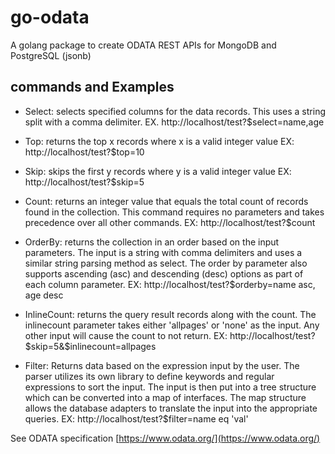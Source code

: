 # go-odata

A golang package to create ODATA REST APIs for MongoDB and PostgreSQL (jsonb)

## commands and Examples

- Select: selects specified columns for the data records. This uses a string split with a comma delimiter.
EX. http://localhost/test?$select=name,age

- Top: returns the top x records where x is a valid integer value
EX: http://localhost/test?$top=10

- Skip: skips the first y records where y is a valid integer value
EX: http://localhost/test?$skip=5

- Count: returns an integer value that equals the total count of records found in the collection. This command requires no parameters and takes precedence over all other commands.
EX: http://localhost/test?$count

- OrderBy: returns the collection in an order based on the input parameters. The input is a string with comma delimiters and uses a similar string parsing method as select. The order by parameter also supports ascending (asc) and descending (desc) options as part of each column parameter.
EX: http://localhost/test?$orderby=name asc, age desc

- InlineCount: returns the query result records along with the count. The inlinecount parameter takes either 'allpages' or 'none' as the input. Any other input will cause the count to not return.
EX: http://localhost/test?$skip=5&$inlinecount=allpages

- Filter: Returns data based on the expression input by the user. The parser utilizes its own library to define keywords and regular expressions to sort the input. The input is then put into a tree structure which can be converted into a map of interfaces. The map structure allows the database adapters to translate the input into the appropriate queries.
EX: http://localhost/test?$filter=name eq 'val'

See ODATA specification [https://www.odata.org/](https://www.odata.org/)